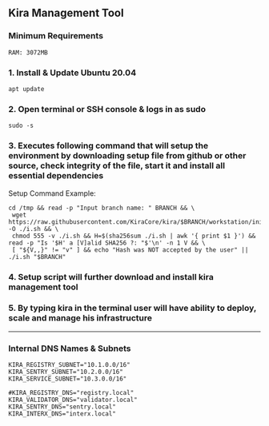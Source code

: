 ## Kira Management Tool

### Minimum Requirements

```
RAM: 3072MB
```

### 1. Install & Update Ubuntu 20.04

```
apt update
```

### 2. Open terminal or SSH console & logs in as sudo

```
sudo -s
```

### 3. Executes following command that will setup the environment by downloading setup file from github or other source, check integrity of the file, start it and install all essential dependencies

Setup Command Example:

```
cd /tmp && read -p "Input branch name: " BRANCH && \
 wget https://raw.githubusercontent.com/KiraCore/kira/$BRANCH/workstation/init.sh -O ./i.sh && \
 chmod 555 -v ./i.sh && H=$(sha256sum ./i.sh | awk '{ print $1 }') && read -p "Is '$H' a [V]alid SHA256 ?: "$'\n' -n 1 V && \
 [ "${V,,}" != "v" ] && echo "Hash was NOT accepted by the user" || ./i.sh "$BRANCH"
```

### 4. Setup script will further download and install kira management tool 

### 5. By typing kira in the terminal user will have ability to deploy, scale and manage his infrastructure

---

### Internal DNS Names & Subnets

```
KIRA_REGISTRY_SUBNET="10.1.0.0/16"
KIRA_SENTRY_SUBNET="10.2.0.0/16"
KIRA_SERVICE_SUBNET="10.3.0.0/16"
```

```
#KIRA_REGISTRY_DNS="registry.local"
KIRA_VALIDATOR_DNS="validator.local"
KIRA_SENTRY_DNS="sentry.local"
KIRA_INTERX_DNS="interx.local"
```